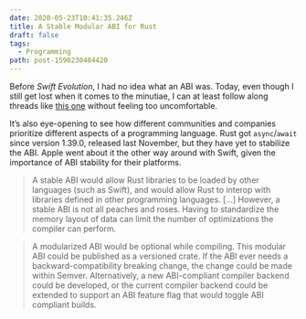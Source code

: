 ```yaml
---
date: 2020-05-23T10:41:35.246Z
title: A Stable Modular ABI for Rust
draft: false
tags:
  - Programming
path: post-1590230484420
---
```

Before _Swift Evolution_, I had no idea what an ABI was. Today, even though I still get lost when it comes to the minutiae, I can at least follow along threads like [this one](https://internals.rust-lang.org/t/a-stable-modular-abi-for-rust/12347) without feeling too uncomfortable.

It’s also eye-opening to see how different communities and companies prioritize different aspects of a programming language. Rust got `async`/`await` since version 1.39.0, released last November, but they have yet to stabilize the ABI. Apple went about it the other way around with Swift, given the importance of ABI stability for their platforms.

> A stable ABI would allow Rust libraries to be loaded by other languages (such as Swift), and would allow Rust to interop with libraries defined in other programming languages. […] However, a stable ABI is not all peaches and roses. Having to standardize the memory layout of data can limit the number of optimizations the compiler can perform. 

> A modularized ABI would be optional while compiling. This modular ABI could be published as a versioned crate. If the ABI ever needs a backward-compatibility breaking change, the change could be made within Semver. Alternatively, a new ABI-compliant compiler backend could be developed, or the current compiler backend could be extended to support an ABI feature flag that would toggle ABI compliant builds.
